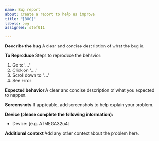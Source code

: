 ```yaml
---
name: Bug report
about: Create a report to help us improve
title: "[BUG]"
labels: bug
assignees: stef011

---
```


**Describe the bug**
A clear and concise description of what the bug is.

**To Reproduce**
Steps to reproduce the behavior:
1. Go to '...'
2. Click on '....'
3. Scroll down to '....'
4. See error

**Expected behavior**
A clear and concise description of what you expected to happen.

**Screenshots**
If applicable, add screenshots to help explain your problem.

**Device (please complete the following information):**
 - Device: [e.g. ATMEGA32u4]

**Additional context**
Add any other context about the problem here.
